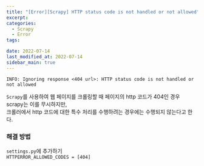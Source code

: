 ```yaml
---
title: "[Error][Scrapy] HTTP status code is not handled or not allowed"
excerpt:
categories:
  - Scrapy
  - Error
tags:

date: 2022-07-14
last_modified_at: 2022-07-14
sidebar_main: true
---
```


```
INFO: Ignoring response <404 url>: HTTP status code is not handled or not allowed
```

`Scrapy`를 사용하여 웹 페이지를 크롤링할 때 페이지의 http 코드가 404인 경우 scrapy는 이를 무시하지만, <br/>
크롤러에서 http 코드에 대한 특수 처리를 수행하려는 경우에는 수행되지 않는다고 한다.

### 해결 방법

`settings.py`에 추가하기 <br/>
`HTTPERROR_ALLOWED_CODES = [404]`
